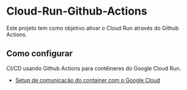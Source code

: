 # Cloud-Run-Github-Actions

Este projeto tem como objetivo ativar o Cloud Run através do Github Actions.

## Como configurar

CI/CD usando Github Actions para contêineres do Google Cloud Run.

* [Setup de comunicação do container com o Google Cloud](https://github.com/google-github-actions/setup-gcloud/blob/38fab8887c8defeb67814b4ccf61b916ce8b9220/README.md)
